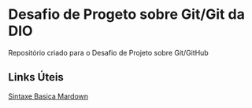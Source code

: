 # Desafio de Progeto sobre Git/Git da DIO
 Repositório criado para o Desafio de Projeto sobre Git/GitHub

## Links Úteis
[Sintaxe Basica Mardown](https://www.markdownguide.org/basic-syntax)
